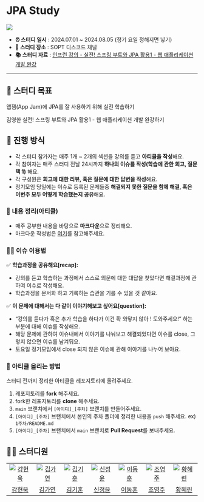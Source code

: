 # JPA Study

<img src="https://github.com/SOPT-34th-Spring-Study/spring-study-code/assets/125895298/4302cf69-f106-4f37-bb48-1af6a7c1c255">


- **⏰ 스터디 일시** : 2024.07.01 ~ 2024.08.05 (정기 요일 정해지면 넣기)
- **🏫 스터디 장소** : SOPT 디스코드 채널
- **📚 스터디 자료** : [인프런 강의 - 실전! 스프링 부트와 JPA 활용1 - 웹 애플리케이션 개발 완강](https://www.inflearn.com/course/%EC%8A%A4%ED%94%84%EB%A7%81%EB%B6%80%ED%8A%B8-JPA-%ED%99%9C%EC%9A%A9-1)

---

## 🎯 스터디 목표

앱잼(App Jam)에 JPA를 잘 사용하기 위해 실전 학습하기

김영한 실전! 스프링 부트와 JPA 활용1 - 웹 애플리케이션 개발 완강하기

## 🚀 진행 방식

- 각 스터디 참가자는 매주 1개 ~ 2개의 섹션을 강의를 듣고 **아티클을 작성**해요.
- 각 참여자는 매주 스터디 전날 24시까지 **하나의 이슈를 작성(학습에 관한 회고, 질문 택 1)** 해요.
- 각 구성원은 **회고에 대한 리뷰, 혹은 질문에 대한 답변을 작성**해요.
- 정기모임 당일에는 이슈로 등록된 문제들중 **해결되지 못한 질문을 함께 해결, 혹은 이번주 모두 어떻게 학습했는지 공유**해요.

### 📝 내용 정리(아티클)

- 매주 공부한 내용을 바탕으로 **마크다운**으로 정리해요.
- 마크다운 작성법은 [여기](https://gist.github.com/ihoneymon/652be052a0727ad59601)를 참고해주세요.

### 🙋‍♂️ 이슈 이용법

✅ **학습과정을 공유해요[recap]:**

- 강의를 듣고 학습하는 과정에서 스스로 의문에 대한 대답을 찾았다면 해결과정에 관하여 이슈로 작성해요.
- 학습과정을 문서화 하고 기록하는 습관을 기를 수 있을 것 같아요.

✅ **이 문제에 대해서는 다 같이 이야기해보고 싶어요[question]:**

- “강의를 듣다가 혹은 추가 학습을 하다가 이건 확 와닿지 않아 ! 도와주세요!” 하는 부분에 대해 이슈를 작성해요.
- 해당 문제에 관하여 이슈내에서 이야기를 나눠보고 해결되었다면 이슈를 close, 그렇지 않으면 이슈를 남겨둬요.
- 토요일 정기모임에서 close 되지 않은 이슈에 관해 이야기를 나누어 보아요.

### 📌 아티클 올리는 방법

스터디 전까지 정리한 아티클을 레포지토리에 올려주세요.

1. 레포지토리를 **fork** 해주세요.
2. fork한 레포지토리를 **clone** 해주세요.
3. `main` 브랜치에서 `[아이디]_[주차]` 브랜치를 만들어주세요.
4. `[아이디]_[주차]` 브랜치에서 본인의 주차 폴더에 정리한 내용을 `push` 해주세요. ex) `1주차/README.md`
5. `[아이디]_[주차]` 브랜치에서 `main` 브랜치로 **Pull Request**를 보내주세요.

## 🏃‍♂️ 스터디원

<table>
  <tr>
    <td align="center" width="150px">
      <a href="https://github.com/hyunw9" target="_blank">
        <img src="https://avatars.githubusercontent.com/u/43662405?v=4" alt="강현욱" />
      </a>
    </td>
    <td align="center" width="150px">
      <a href="https://github.com/kgy1008" target="_blank">
        <img src="https://avatars.githubusercontent.com/u/84284757?v=4" alt="김가연" />
      </a>
    </td>
    <td align="center" width="150px">
      <a href="https://github.com/rlarlgnszx" target="_blank">
        <img src="https://avatars.githubusercontent.com/u/40743105?v=4" alt="김기훈" />
      </a>
    </td>
    <td align="center" width="150px">
      <a href="https://github.com/JungYoonShin" target="_blank">
        <img src="https://avatars.githubusercontent.com/u/63058347?v=4" alt="신정윤" />
      </a>
    </td>
    <td align="center" width="150px">
      <a href="https://github.com/hoonyworld" target="_blank">
        <img src="https://avatars.githubusercontent.com/u/125895298?v=4" alt="이동훈" />
      </a>
    </td>
    <td align="center" width="150px">
      <a href="https://github.com/choyeongju" target="_blank">
        <img src="https://avatars.githubusercontent.com/u/128598386?v=4" alt="조영주" />
      </a>
    </td>
    <td align="center" width="150px">
      <a href="https://github.com/hyerinhwang-sailin" target="_blank">
        <img src="https://avatars.githubusercontent.com/u/144998449?v=4" alt="황혜린" />
      </a>
    </td>
  </tr>
  <tr>
    <td align="center">
      <a href="https://github.com/hyunw9" target="_blank">
        강현욱
      </a>
    </td>
    <td align="center">
      <a href="https://github.com/kgy1008" target="_blank">
        김가연
      </a>
    </td>
    <td align="center">
      <a href="https://github.com/rlarlgnszx" target="_blank">
        김기훈
      </a>
    </td>
    <td align="center">
      <a href="https://github.com/JungYoonShin" target="_blank">
        신정윤
      </a>
    </td>
    <td align="center">
      <a href="https://github.com/hoonyworld" target="_blank">
        이동훈
      </a>
    </td>
    <td align="center">
      <a href="https://github.com/choyeongju" target="_blank">
        조영주
      </a>
    </td>
    <td align="center">
      <a href="https://github.com/hyerinhwang-sailin" target="_blank">
        황혜린
      </a>
    </td>
  </tr>
<table>
